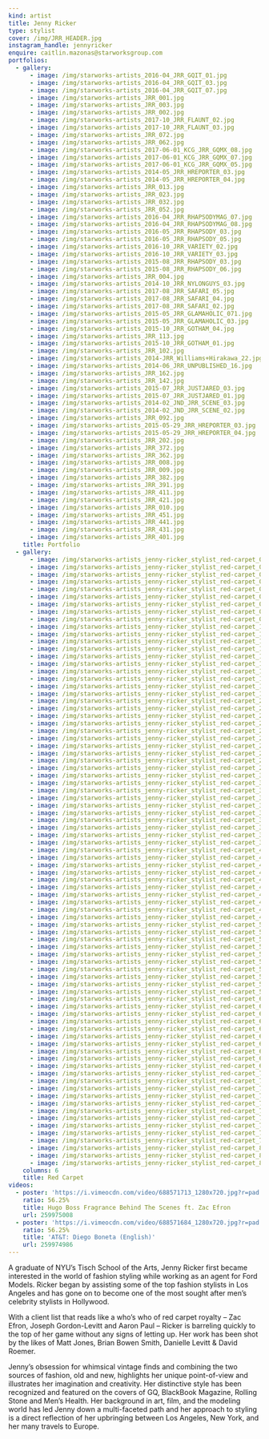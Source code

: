 ```yaml
---
kind: artist
title: Jenny Ricker
type: stylist
cover: /img/JRR_HEADER.jpg
instagram_handle: jennyricker
enquire: caitlin.mazonas@starworksgroup.com
portfolios:
  - gallery:
      - image: /img/starworks-artists_2016-04_JRR_GQIT_01.jpg
      - image: /img/starworks-artists_2016-04_JRR_GQIT_03.jpg
      - image: /img/starworks-artists_2016-04_JRR_GQIT_07.jpg
      - image: /img/starworks-artists_JRR_001.jpg
      - image: /img/starworks-artists_JRR_003.jpg
      - image: /img/starworks-artists_JRR_002.jpg
      - image: /img/starworks-artists_2017-10_JRR_FLAUNT_02.jpg
      - image: /img/starworks-artists_2017-10_JRR_FLAUNT_03.jpg
      - image: /img/starworks-artists_JRR_072.jpg
      - image: /img/starworks-artists_JRR_062.jpg
      - image: /img/starworks-artists_2017-06-01_KCG_JRR_GQMX_08.jpg
      - image: /img/starworks-artists_2017-06-01_KCG_JRR_GQMX_07.jpg
      - image: /img/starworks-artists_2017-06-01_KCG_JRR_GQMX_05.jpg
      - image: /img/starworks-artists_2014-05_JRR_HREPORTER_03.jpg
      - image: /img/starworks-artists_2014-05_JRR_HREPORTER_04.jpg
      - image: /img/starworks-artists_JRR_013.jpg
      - image: /img/starworks-artists_JRR_023.jpg
      - image: /img/starworks-artists_JRR_032.jpg
      - image: /img/starworks-artists_JRR_052.jpg
      - image: /img/starworks-artists_2016-04_JRR_RHAPSODYMAG_07.jpg
      - image: /img/starworks-artists_2016-04_JRR_RHAPSODYMAG_08.jpg
      - image: /img/starworks-artists_2016-05_JRR_RHAPSODY_03.jpg
      - image: /img/starworks-artists_2016-05_JRR_RHAPSODY_05.jpg
      - image: /img/starworks-artists_2016-10_JRR_VARIETY_02.jpg
      - image: /img/starworks-artists_2016-10_JRR_VARIETY_03.jpg
      - image: /img/starworks-artists_2015-08_JRR_RHAPSODY_03.jpg
      - image: /img/starworks-artists_2015-08_JRR_RHAPSODY_06.jpg
      - image: /img/starworks-artists_JRR_004.jpg
      - image: /img/starworks-artists_2014-10_JRR_NYLONGUYS_03.jpg
      - image: /img/starworks-artists_2017-08_JRR_SAFARI_05.jpg
      - image: /img/starworks-artists_2017-08_JRR_SAFARI_04.jpg
      - image: /img/starworks-artists_2017-08_JRR_SAFARI_02.jpg
      - image: /img/starworks-artists_2015-05_JRR_GLAMAHOLIC_071.jpg
      - image: /img/starworks-artists_2015-05_JRR_GLAMAHOLIC_03.jpg
      - image: /img/starworks-artists_2015-10_JRR_GOTHAM_04.jpg
      - image: /img/starworks-artists_JRR_113.jpg
      - image: /img/starworks-artists_2015-10_JRR_GOTHAM_01.jpg
      - image: /img/starworks-artists_JRR_102.jpg
      - image: /img/starworks-artists_2014-JRR_Williams+Hirakawa_22.jpg
      - image: /img/starworks-artists_2014-06_JRR_UNPUBLISHED_16.jpg
      - image: /img/starworks-artists_JRR_162.jpg
      - image: /img/starworks-artists_JRR_142.jpg
      - image: /img/starworks-artists_2015-07_JRR_JUSTJARED_03.jpg
      - image: /img/starworks-artists_2015-07_JRR_JUSTJARED_01.jpg
      - image: /img/starworks-artists_2014-02_JND_JRR_SCENE_03.jpg
      - image: /img/starworks-artists_2014-02_JND_JRR_SCENE_02.jpg
      - image: /img/starworks-artists_JRR_092.jpg
      - image: /img/starworks-artists_2015-05-29_JRR_HREPORTER_03.jpg
      - image: /img/starworks-artists_2015-05-29_JRR_HREPORTER_04.jpg
      - image: /img/starworks-artists_JRR_202.jpg
      - image: /img/starworks-artists_JRR_372.jpg
      - image: /img/starworks-artists_JRR_362.jpg
      - image: /img/starworks-artists_JRR_008.jpg
      - image: /img/starworks-artists_JRR_009.jpg
      - image: /img/starworks-artists_JRR_382.jpg
      - image: /img/starworks-artists_JRR_391.jpg
      - image: /img/starworks-artists_JRR_411.jpg
      - image: /img/starworks-artists_JRR_421.jpg
      - image: /img/starworks-artists_JRR_010.jpg
      - image: /img/starworks-artists_JRR_451.jpg
      - image: /img/starworks-artists_JRR_441.jpg
      - image: /img/starworks-artists_JRR_431.jpg
      - image: /img/starworks-artists_JRR_401.jpg
    title: Portfolio
  - gallery:
      - image: /img/starworks-artists_jenny-ricker_stylist_red-carpet_01.jpg
      - image: /img/starworks-artists_jenny-ricker_stylist_red-carpet_02.jpg
      - image: /img/starworks-artists_jenny-ricker_stylist_red-carpet_03.jpg
      - image: /img/starworks-artists_jenny-ricker_stylist_red-carpet_04.jpg
      - image: /img/starworks-artists_jenny-ricker_stylist_red-carpet_05.jpg
      - image: /img/starworks-artists_jenny-ricker_stylist_red-carpet_06.jpg
      - image: /img/starworks-artists_jenny-ricker_stylist_red-carpet_07.jpg
      - image: /img/starworks-artists_jenny-ricker_stylist_red-carpet_08.jpg
      - image: /img/starworks-artists_jenny-ricker_stylist_red-carpet_09.jpg
      - image: /img/starworks-artists_jenny-ricker_stylist_red-carpet_10.jpg
      - image: /img/starworks-artists_jenny-ricker_stylist_red-carpet_11.jpg
      - image: /img/starworks-artists_jenny-ricker_stylist_red-carpet_12.jpg
      - image: /img/starworks-artists_jenny-ricker_stylist_red-carpet_13.jpg
      - image: /img/starworks-artists_jenny-ricker_stylist_red-carpet_14.jpg
      - image: /img/starworks-artists_jenny-ricker_stylist_red-carpet_15.jpg
      - image: /img/starworks-artists_jenny-ricker_stylist_red-carpet_16.jpg
      - image: /img/starworks-artists_jenny-ricker_stylist_red-carpet_17.jpg
      - image: /img/starworks-artists_jenny-ricker_stylist_red-carpet_18.jpg
      - image: /img/starworks-artists_jenny-ricker_stylist_red-carpet_19.jpg
      - image: /img/starworks-artists_jenny-ricker_stylist_red-carpet_20.jpg
      - image: /img/starworks-artists_jenny-ricker_stylist_red-carpet_21.jpg
      - image: /img/starworks-artists_jenny-ricker_stylist_red-carpet_22.jpg
      - image: /img/starworks-artists_jenny-ricker_stylist_red-carpet_23.jpg
      - image: /img/starworks-artists_jenny-ricker_stylist_red-carpet_24.jpg
      - image: /img/starworks-artists_jenny-ricker_stylist_red-carpet_25.jpg
      - image: /img/starworks-artists_jenny-ricker_stylist_red-carpet_26.jpg
      - image: /img/starworks-artists_jenny-ricker_stylist_red-carpet_27.jpg
      - image: /img/starworks-artists_jenny-ricker_stylist_red-carpet_28.jpg
      - image: /img/starworks-artists_jenny-ricker_stylist_red-carpet_29.jpg
      - image: /img/starworks-artists_jenny-ricker_stylist_red-carpet_30.jpg
      - image: /img/starworks-artists_jenny-ricker_stylist_red-carpet_31.jpg
      - image: /img/starworks-artists_jenny-ricker_stylist_red-carpet_32.jpg
      - image: /img/starworks-artists_jenny-ricker_stylist_red-carpet_33.jpg
      - image: /img/starworks-artists_jenny-ricker_stylist_red-carpet_34.jpg
      - image: /img/starworks-artists_jenny-ricker_stylist_red-carpet_35.jpg
      - image: /img/starworks-artists_jenny-ricker_stylist_red-carpet_36.jpg
      - image: /img/starworks-artists_jenny-ricker_stylist_red-carpet_37.jpg
      - image: /img/starworks-artists_jenny-ricker_stylist_red-carpet_38.jpg
      - image: /img/starworks-artists_jenny-ricker_stylist_red-carpet_39.jpg
      - image: /img/starworks-artists_jenny-ricker_stylist_red-carpet_40.jpg
      - image: /img/starworks-artists_jenny-ricker_stylist_red-carpet_41.jpg
      - image: /img/starworks-artists_jenny-ricker_stylist_red-carpet_42.jpg
      - image: /img/starworks-artists_jenny-ricker_stylist_red-carpet_43.jpg
      - image: /img/starworks-artists_jenny-ricker_stylist_red-carpet_44.jpg
      - image: /img/starworks-artists_jenny-ricker_stylist_red-carpet_45.jpg
      - image: /img/starworks-artists_jenny-ricker_stylist_red-carpet_46.jpg
      - image: /img/starworks-artists_jenny-ricker_stylist_red-carpet_47.jpg
      - image: /img/starworks-artists_jenny-ricker_stylist_red-carpet_48.jpg
      - image: /img/starworks-artists_jenny-ricker_stylist_red-carpet_49.jpg
      - image: /img/starworks-artists_jenny-ricker_stylist_red-carpet_50.jpg
      - image: /img/starworks-artists_jenny-ricker_stylist_red-carpet_51.jpg
      - image: /img/starworks-artists_jenny-ricker_stylist_red-carpet_52.jpg
      - image: /img/starworks-artists_jenny-ricker_stylist_red-carpet_53.jpg
      - image: /img/starworks-artists_jenny-ricker_stylist_red-carpet_54.jpg
      - image: /img/starworks-artists_jenny-ricker_stylist_red-carpet_55.jpg
      - image: /img/starworks-artists_jenny-ricker_stylist_red-carpet_56.jpg
      - image: /img/starworks-artists_jenny-ricker_stylist_red-carpet_57.jpg
      - image: /img/starworks-artists_jenny-ricker_stylist_red-carpet_58.jpg
      - image: /img/starworks-artists_jenny-ricker_stylist_red-carpet_59.jpg
      - image: /img/starworks-artists_jenny-ricker_stylist_red-carpet_60.jpg
      - image: /img/starworks-artists_jenny-ricker_stylist_red-carpet_61.jpg
      - image: /img/starworks-artists_jenny-ricker_stylist_red-carpet_62.jpg
      - image: /img/starworks-artists_jenny-ricker_stylist_red-carpet_63.jpg
      - image: /img/starworks-artists_jenny-ricker_stylist_red-carpet_64.jpg
      - image: /img/starworks-artists_jenny-ricker_stylist_red-carpet_65.jpg
      - image: /img/starworks-artists_jenny-ricker_stylist_red-carpet_66.jpg
      - image: /img/starworks-artists_jenny-ricker_stylist_red-carpet_67.jpg
      - image: /img/starworks-artists_jenny-ricker_stylist_red-carpet_68.jpg
      - image: /img/starworks-artists_jenny-ricker_stylist_red-carpet_69.jpg
      - image: /img/starworks-artists_jenny-ricker_stylist_red-carpet_70.jpg
      - image: /img/starworks-artists_jenny-ricker_stylist_red-carpet_71.jpg
      - image: /img/starworks-artists_jenny-ricker_stylist_red-carpet_72.jpg
      - image: /img/starworks-artists_jenny-ricker_stylist_red-carpet_73.jpg
      - image: /img/starworks-artists_jenny-ricker_stylist_red-carpet_74.jpg
      - image: /img/starworks-artists_jenny-ricker_stylist_red-carpet_75.jpg
      - image: /img/starworks-artists_jenny-ricker_stylist_red-carpet_76.jpg
      - image: /img/starworks-artists_jenny-ricker_stylist_red-carpet_77.jpg
      - image: /img/starworks-artists_jenny-ricker_stylist_red-carpet_78.jpg
      - image: /img/starworks-artists_jenny-ricker_stylist_red-carpet_79.jpg
      - image: /img/starworks-artists_jenny-ricker_stylist_red-carpet_80.jpg
      - image: /img/starworks-artists_jenny-ricker_stylist_red-carpet_81.jpg
      - image: /img/starworks-artists_jenny-ricker_stylist_red-carpet_82.jpg
    columns: 6
    title: Red Carpet
videos:
  - poster: 'https://i.vimeocdn.com/video/688571713_1280x720.jpg?r=pad'
    ratio: 56.25%
    title: Hugo Boss Fragrance Behind The Scenes ft. Zac Efron
    url: 259975008
  - poster: 'https://i.vimeocdn.com/video/688571684_1280x720.jpg?r=pad'
    ratio: 56.25%
    title: 'AT&T: Diego Boneta (English)'
    url: 259974986
---
```

A graduate of NYU’s Tisch School of the Arts, Jenny Ricker first became interested in the world of fashion styling while working as an agent for Ford Models. Ricker began by assisting some of the top fashion stylists in Los Angeles and has gone on to become one of the most sought after men’s celebrity stylists in Hollywood.

With a client list that reads like a who’s who of red carpet royalty – Zac Efron, Joseph Gordon-Levitt and Aaron Paul – Ricker is barreling quickly to the top of her game without any signs of letting up. Her work has been shot by the likes of Matt Jones, Brian Bowen Smith, Danielle Levitt & David Roemer.

Jenny’s obsession for whimsical vintage finds and combining the two sources of fashion, old and new, highlights her unique point-of-view and illustrates her imagination and creativity.
Her distinctive style has been recognized and featured on the covers of GQ, BlackBook Magazine, Rolling Stone and Men’s Health. Her background in art, film, and the modeling world has led Jenny down a multi-faceted path and her approach to styling is a direct reflection of her upbringing between Los Angeles, New York, and her many travels to Europe.
